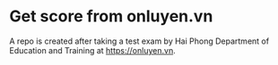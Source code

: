 
# Get score from onluyen.vn

A repo is created after taking a test exam by Hai Phong Department of Education and Training at https://onluyen.vn.

